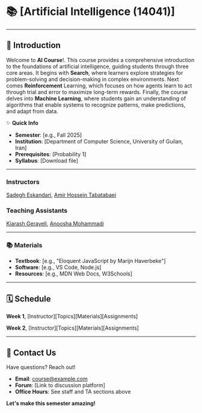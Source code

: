 # 📚 [Artificial Intelligence (14041)]


---

## 🌟 Introduction

Welcome to **AI Course**!. This course provides a comprehensive introduction to the foundations of artificial intelligence, guiding students through three core areas. It begins with **Search**, where learners explore strategies for problem-solving and decision-making in complex environments. Next comes **Reinforcement** Learning, which focuses on how agents learn to act through trial and error to maximize long-term rewards. Finally, the course delves into **Machine Learning**, where students gain an understanding of algorithms that enable systems to recognize patterns, make predictions, and adapt from data.  

✨ **Quick Info**    
- **Semester**: [e.g., Fall 2025]  
- **Institution**: [Department of Computer Science, University of Guilan, Iran]  
- **Prerequisites**: [Probability 1]
- **Syllabus**: [Download file]
---



### Instructors
[Sadegh Eskandari](https://sadegh28.github.io/eskandari/), [Amir Hossein Tabatabaei](https://sadegh28.github.io/eskandari/)



### Teaching Assistants
[Kiarash Gerayeli](https://github.com/KiarashGerayeli), [Anoosha Mohammadi](https://github.com/AnooshaMohammadi)

---
### 📚 Materials
- **Textbook**: [e.g., "Eloquent JavaScript by Marijn Haverbeke"]  
- **Software**: [e.g., VS Code, Node.js]  
- **Resources**: [e.g., MDN Web Docs, W3Schools]

---

## 🗓️ Schedule
**Week 1**, [Instructor][Topics][Materials][Assignments]

**Week 2**, [Instructor][Topics][Materials][Assignments]


---

## 📧 Contact Us

Have questions? Reach out!  
- **Email**: [course@example.com](mailto:course@example.com)  
- **Forum**: [Link to discussion platform]  
- **Office Hours**: See staff and TA sections above  

**Let's make this semester amazing!**
